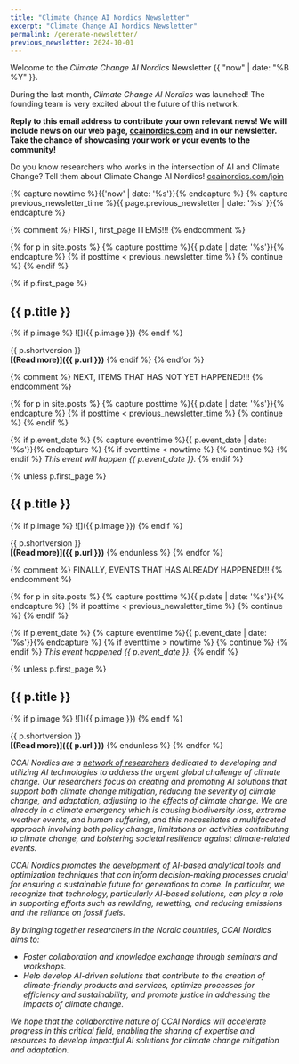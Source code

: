 ```yaml
---
title: "Climate Change AI Nordics Newsletter"
excerpt: "Climate Change AI Nordics Newsletter"
permalink: /generate-newsletter/
previous_newsletter: 2024-10-01
---
```


<style>
img{
width: 8em;
float: right;
}
</style>

Welcome to the *Climate Change AI Nordics* Newsletter {{ "now" | date: "%B %Y" }}.

During the last month, *Climate Change AI Nordics* was launched! The founding team is very excited about the future of this network.

**Reply to this email address to contribute your own relevant news! We will include news on our web page, [ccainordics.com](https://ccainordics.com) and in our newsletter. Take the chance of showcasing your work or your events to the community!**

Do you know researchers who works in the intersection of AI and Climate Change? Tell them about Climate Change AI Nordics! [ccainordics.com/join](https://ccainordics.com/join)

{% capture nowtime %}{{'now' | date: '%s'}}{% endcapture %}
{% capture previous_newsletter_time %}{{ page.previous_newsletter | date: '%s' }}{% endcapture %}

{% comment %} FIRST, first_page ITEMS!!! {% endcomment %}

{% for p in site.posts %}
{% capture posttime %}{{ p.date | date: '%s'}}{% endcapture %}
{% if posttime < previous_newsletter_time %}
{% continue %}
{% endif %}

{% if p.first_page %}
## {{ p.title }}

{% if p.image %}
![]({{ p.image  }})
{% endif %}

{{ p.shortversion }}<br />
**[(Read more)]({{ p.url }})**
{% endif %}
{% endfor %}

{% comment %} NEXT, ITEMS THAT HAS NOT YET HAPPENED!!! {% endcomment %}

{% for p in site.posts %}
{% capture posttime %}{{ p.date | date: '%s'}}{% endcapture %}
{% if posttime < previous_newsletter_time %}
{% continue %}
{% endif %}

{% if p.event_date %}
{% capture eventtime %}{{ p.event_date | date: '%s'}}{% endcapture %}
{% if eventtime < nowtime %}
{% continue %}
{% endif %}
*This event will happen {{ p.event_date }}.*
{% endif %}

{% unless p.first_page %}
## {{ p.title }}

{% if p.image %}
![]({{ p.image  }})
{% endif %}

{{ p.shortversion }}<br />
**[(Read more)]({{ p.url }})**
{% endunless %}
{% endfor %}

{% comment %} FINALLY, EVENTS THAT HAS ALREADY HAPPENED!!! {% endcomment %}

{% for p in site.posts %}
{% capture posttime %}{{ p.date | date: '%s'}}{% endcapture %}
{% if posttime < previous_newsletter_time %}
{% continue %}
{% endif %}

{% if p.event_date %}
{% capture eventtime %}{{ p.event_date | date: '%s'}}{% endcapture %}
{% if eventtime > nowtime %}
{% continue %}
{% endif %}
*This event happened {{ p.event_date }}.*
{% endif %}

{% unless p.first_page %}
## {{ p.title }}

{% if p.image %}
![]({{ p.image  }})
{% endif %}

{{ p.shortversion }}<br />
**[(Read more)]({{ p.url }})**
{% endunless %}
{% endfor %}

*CCAI Nordics are a [network of researchers](/people/) dedicated to developing and utilizing AI technologies to address the urgent global challenge of climate change. Our researchers focus on creating and promoting AI solutions that support both climate change mitigation, reducing the severity of climate change, and adaptation, adjusting to the effects of climate change. We are already in a climate emergency which is causing biodiversity loss, extreme weather events, and human suffering, and this necessitates a multifaceted approach involving both policy change, limitations on activities contributing to climate change, and bolstering societal resilience against climate-related events.*

*CCAI Nordics promotes the development of AI-based analytical tools and optimization techniques that can inform decision-making processes crucial for ensuring a sustainable future for generations to come. In particular, we recognize that technology, particularly AI-based solutions, can play a role in supporting efforts such as rewilding, rewetting, and reducing emissions and the reliance on fossil fuels.*

*By bringing together researchers in the Nordic countries, CCAI Nordics aims to:*

* *Foster collaboration and knowledge exchange through seminars and workshops.*
* *Help develop AI-driven solutions that contribute to the creation of climate-friendly products and services, optimize processes for efficiency and sustainability, and promote justice in addressing the impacts of climate change.*

*We hope that the collaborative nature of CCAI Nordics will accelerate progress in this critical field, enabling the sharing of expertise and resources to develop impactful AI solutions for climate change mitigation and adaptation.*

